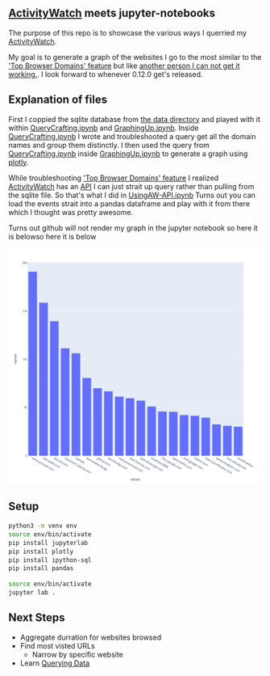 ## [ActivityWatch](https://github.com/ActivityWatch/activitywatch) meets jupyter-notebooks

The purpose of this repo is to showcase the various ways I querried my [ActivityWatch](https://github.com/ActivityWatch/activitywatch).

My goal is to generate a graph of the websites I go to the most similar to the ['Top Browser Domains' feature](https://github.com/ActivityWatch/aw-webui/commit/8f443bc1e258c54f1838994e0f1f79e254d86d6a) but like [another person I can not get it working.](https://github.com/ActivityWatch/aw-webui/issues/357). I look forward to whenever 0.12.0 get's released.

## Explanation of files

First I coppied the sqlite database from [the data directory](https://docs.activitywatch.net/en/latest/directories.html#data-directory) and played with it within [QueryCrafting.ipynb](./QueryCrafting.ipynb) and [GraphingUp.ipynb](GraphingUp.ipynb). Inside [QueryCrafting.ipynb](./QueryCrafting.ipynb) I wrote and troubleshooted a query get all the domain names and group them distinctly. I then used the query from [QueryCrafting.ipynb](./QueryCrafting.ipynb) inside [GraphingUp.ipynb](GraphingUp.ipynb) to generate a graph using [plotly](https://plotly.com/python/bar-charts/).

While troubleshooting ['Top Browser Domains' feature](https://github.com/ActivityWatch/aw-webui/commit/8f443bc1e258c54f1838994e0f1f79e254d86d6a) I realized [ActivityWatch](https://github.com/ActivityWatch/activitywatch) has an [API](https://docs.activitywatch.net/en/stable/api.html) I can just strait up query rather than pulling from the sqlite file. So that's what I did in [UsingAW-API.ipynb](./UsingAW-API.ipynb) Turns out you can load the events strait into a pandas dataframe and play with it from there which I thought was pretty awesome.

Turns out github will not render my graph in the jupyter notebook so here it is belowso here it is below

![first plot](./static/plot001.png)

## Setup

``` bash
python3 -m venv env
source env/bin/activate
pip install jupyterlab
pip install plotly
pip install ipython-sql
pip install pandas
```

``` bash
source env/bin/activate
jupyter lab .
```

## Next Steps

* Aggregate durration for websites browsed
* Find most visted URLs
  * Narrow by specific website
* Learn [Querying Data](https://docs.activitywatch.net/en/latest/examples/querying-data.html)
